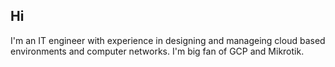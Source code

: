 ## Hi

I'm an IT engineer with experience in designing and manageing cloud based environments and computer networks. I'm big fan of GCP and Mikrotik.

